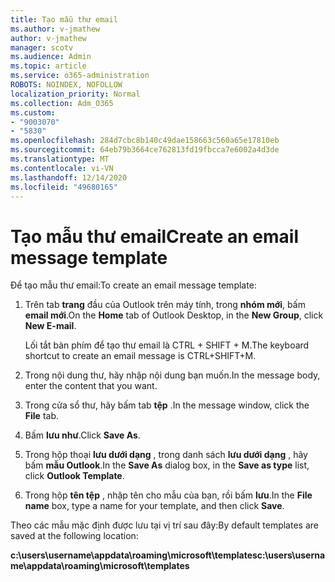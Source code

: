 ```yaml
---
title: Tạo mẫu thư email
ms.author: v-jmathew
author: v-jmathew
manager: scotv
ms.audience: Admin
ms.topic: article
ms.service: o365-administration
ROBOTS: NOINDEX, NOFOLLOW
localization_priority: Normal
ms.collection: Adm_O365
ms.custom:
- "9003070"
- "5830"
ms.openlocfilehash: 284d7cbc8b140c49dae158663c560a65e17810eb
ms.sourcegitcommit: 64eb79b3664ce762813fd19fbcca7e6002a4d3de
ms.translationtype: MT
ms.contentlocale: vi-VN
ms.lasthandoff: 12/14/2020
ms.locfileid: "49680165"
---
```

# <a name="create-an-email-message-template"></a><span data-ttu-id="b9c3f-102">Tạo mẫu thư email</span><span class="sxs-lookup"><span data-stu-id="b9c3f-102">Create an email message template</span></span>

<span data-ttu-id="b9c3f-103">Để tạo mẫu thư email:</span><span class="sxs-lookup"><span data-stu-id="b9c3f-103">To create an email message template:</span></span>

1. <span data-ttu-id="b9c3f-104">Trên tab **trang** đầu của Outlook trên máy tính, trong **nhóm mới**, bấm **email mới**.</span><span class="sxs-lookup"><span data-stu-id="b9c3f-104">On the **Home** tab of Outlook Desktop, in the **New Group**, click **New E-mail**.</span></span>

    <span data-ttu-id="b9c3f-105">Lối tắt bàn phím để tạo thư email là CTRL + SHIFT + M.</span><span class="sxs-lookup"><span data-stu-id="b9c3f-105">The keyboard shortcut to create an email message is CTRL+SHIFT+M.</span></span>

2. <span data-ttu-id="b9c3f-106">Trong nội dung thư, hãy nhập nội dung bạn muốn.</span><span class="sxs-lookup"><span data-stu-id="b9c3f-106">In the message body, enter the content that you want.</span></span>
3. <span data-ttu-id="b9c3f-107">Trong cửa sổ thư, hãy bấm tab **tệp** .</span><span class="sxs-lookup"><span data-stu-id="b9c3f-107">In the message window, click the **File** tab.</span></span>
4. <span data-ttu-id="b9c3f-108">Bấm **lưu như**.</span><span class="sxs-lookup"><span data-stu-id="b9c3f-108">Click **Save As**.</span></span>
5. <span data-ttu-id="b9c3f-109">Trong hộp thoại **lưu dưới dạng** , trong danh sách **lưu dưới dạng** , hãy bấm **mẫu Outlook**.</span><span class="sxs-lookup"><span data-stu-id="b9c3f-109">In the **Save As** dialog box, in the **Save as type** list, click **Outlook Template**.</span></span>
6. <span data-ttu-id="b9c3f-110">Trong hộp **tên tệp** , nhập tên cho mẫu của bạn, rồi bấm **lưu**.</span><span class="sxs-lookup"><span data-stu-id="b9c3f-110">In the **File name** box, type a name for your template, and then click **Save**.</span></span>

<span data-ttu-id="b9c3f-111">Theo các mẫu mặc định được lưu tại vị trí sau đây:</span><span class="sxs-lookup"><span data-stu-id="b9c3f-111">By default templates are saved at the following location:</span></span>

<span data-ttu-id="b9c3f-112">**c:\users\username\appdata\roaming\microsoft\templates**</span><span class="sxs-lookup"><span data-stu-id="b9c3f-112">**c:\users\username\appdata\roaming\microsoft\templates**</span></span>
